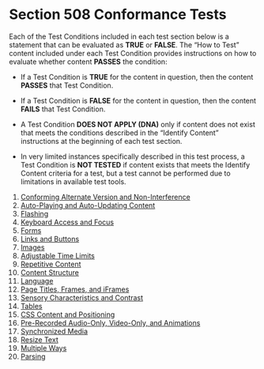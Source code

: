 Section 508 Conformance Tests
=============================

<span id="_Toc516043109" class="anchor"><span id="_Toc516043115" class="anchor"></span></span>Each of the Test Conditions included in each test section below is a statement that can be evaluated as **TRUE** or **FALSE**. The “How to Test” content included under each Test Condition provides instructions on how to evaluate whether content **PASSES** the condition:

-   If a Test Condition is **TRUE** for the content in question, then the content **PASSES** that Test Condition.

-   If a Test Condition is **FALSE** for the content in question, then the content **FAILS** that Test Condition.

-   A Test Condition **DOES NOT APPLY (DNA)** only if content does not exist that meets the conditions described in the “Identify Content” instructions at the beginning of each test section.

-   In very limited instances specifically described in this test process, a Test Condition is **NOT TESTED** if content exists that meets the Identify Content criteria for a test, but a test cannot be performed due to limitations in available test tools.

1. [Conforming Alternate Version and Non-Interference](alternate.md)
2. [Auto-Playing and Auto-Updating Content](auto.md)
3. [Flashing](flashing.md)
4. [Keyboard Access and Focus](keyboard.md)
5. [Forms](forms.md)
6. [Links and Buttons](links.md)
7. [Images](images.md)
8. [Adjustable Time Limits](timelimits.md)
9. [Repetitive Content](repetitive.md)
10. [Content Structure](structure.md)
11. [Language](language.md)
12. [Page Titles, Frames, and iFrames](titles.md)
13. [Sensory Characteristics and Contrast](sensory.md)
14. [Tables](tables.md)
15. [CSS Content and Positioning](css-content-position.md)
16. [Pre-Recorded Audio-Only, Video-Only, and Animations](audiovideo.md)
17. [Synchronized Media](media.md)
18. [Resize Text](resize.md)
19. [Multiple Ways](multiple.md)
20. [Parsing](parsing.md)
